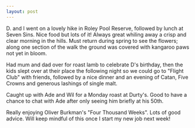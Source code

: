 ```yaml
---
layout: post
---
```


D. and I went on a lovely hike in Roley Pool Reserve, followed by lunch at Seven
Sins. Nice food but lots of it! Always great whiling away a crisp and clear
morning in the hills. Must return during spring to see the flowers; along one
section of the walk the ground was covered with kangaroo paws not yet in bloom.

Had mum and dad over for roast lamb to celebrate D's birthday, then the kids
slept over at their place the following night so we could go to "Flight Club"
with friends, followed by a nice dinner and an evening of Catan, Five Crowns and
generous lashings of single malt.

Caught up with Ade and Wil for a Monday roast at Durty's. Good to have a chance
to chat with Ade after only seeing him briefly at his 50th.

Really enjoying Oliver Burkman's "Four Thousand Weeks". Lots of good advice.
Will keep mindful of this once I start my new job next week!
